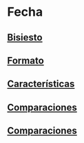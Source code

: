 # Fecha
## [Bisiesto](d1leapYear/README.md)
## [Formato](d2format/README.md)
## [Características](d3characteristics/README.md)
## [Comparaciones](d4compare/README.md)
## [Comparaciones](d5comparator/README.md)